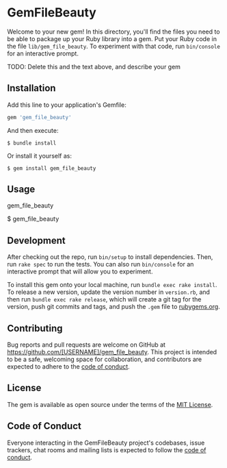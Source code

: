 # GemFileBeauty

Welcome to your new gem! In this directory, you'll find the files you need to be able to package up your Ruby library into a gem. Put your Ruby code in the file `lib/gem_file_beauty`. To experiment with that code, run `bin/console` for an interactive prompt.

TODO: Delete this and the text above, and describe your gem

## Installation

Add this line to your application's Gemfile:

```ruby
gem 'gem_file_beauty'
```

And then execute:

    $ bundle install

Or install it yourself as:

    $ gem install gem_file_beauty

## Usage

   gem_file_beauty

   $ gem_file_beauty

## Development

After checking out the repo, run `bin/setup` to install dependencies. Then, run `rake spec` to run the tests. You can also run `bin/console` for an interactive prompt that will allow you to experiment.

To install this gem onto your local machine, run `bundle exec rake install`. To release a new version, update the version number in `version.rb`, and then run `bundle exec rake release`, which will create a git tag for the version, push git commits and tags, and push the `.gem` file to [rubygems.org](https://rubygems.org).

## Contributing

Bug reports and pull requests are welcome on GitHub at https://github.com/[USERNAME]/gem_file_beauty. This project is intended to be a safe, welcoming space for collaboration, and contributors are expected to adhere to the [code of conduct](https://github.com/[USERNAME]/gem_file_beauty/blob/master/CODE_OF_CONDUCT.md).


## License

The gem is available as open source under the terms of the [MIT License](https://opensource.org/licenses/MIT).

## Code of Conduct

Everyone interacting in the GemFileBeauty project's codebases, issue trackers, chat rooms and mailing lists is expected to follow the [code of conduct](https://github.com/[USERNAME]/gem_file_beauty/blob/master/CODE_OF_CONDUCT.md).
